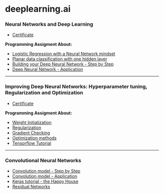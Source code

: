 # deeplearning.ai

### Neural Networks and Deep Learning
- [Certificate](https://github.com/feizhihui/deeplearning.ai/blob/master/Certificate/Neural%20Networks%20and%20Deep%20Learning.pdf)  

**Programming Assigment About:**
* [Logistic Regression with a Neural Network mindset](https://feizhihui.github.io/deeplearning.ai/1.%20Neural%20Networks%20and%20Deep%20Learning/1.%20Neural%20Networks%20and%20Deep%20Learning/Logistic%20Regression%20with%20a%20Neural%20Network%20mindset%20v4-Copy1.html)
* [Planar data classification with one hidden layer](https://feizhihui.github.io/deeplearning.ai/1.%20Neural%20Networks%20and%20Deep%20Learning/Planar%20data%20classification%20with%20one%20hidden%20layer%20v4.html)
* [Building your Deep Neural Network - Step by Step](https://feizhihui.github.io/deeplearning.ai/1.%20Neural%20Networks%20and%20Deep%20Learning/Building%20your%20Deep%20Neural%20Network%20-%20Step%20by%20Step%20v5.html)
* [Deep Neural Network - Application](https://feizhihui.github.io/deeplearning.ai/1.%20Neural%20Networks%20and%20Deep%20Learning/Deep%20Neural%20Network%20-%20Application%20v3.html)

---
### Improving Deep Neural Networks: Hyperparameter tuning, Regularization and Optimization
- [Certificate](https://github.com/feizhihui/deeplearning.ai/blob/master/Certificate/Improving%20Deep%20Neural%20Networks-Hyperparameter%20tuning%2C%20Regularization%20and%20Optimization.pdf)  

**Programming Assigment About:**
* [Weight Initialization](https://feizhihui.github.io/deeplearning.ai/2.%20Improving%20Deep%20Neural%20Networks%20Hyperparameter%20tuning%2C%20Regularization%20and%20Optimization/Initialization.html)
* [Regularization](https://feizhihui.github.io/deeplearning.ai/2.%20Improving%20Deep%20Neural%20Networks%20Hyperparameter%20tuning%2C%20Regularization%20and%20Optimization/Regularization.html)
* [Gradient Checking](https://feizhihui.github.io/deeplearning.ai/2.%20Improving%20Deep%20Neural%20Networks%20Hyperparameter%20tuning%2C%20Regularization%20and%20Optimization/Gradient%20Checking%20v1.html)
* [Optimization methods](https://feizhihui.github.io/deeplearning.ai/2.%20Improving%20Deep%20Neural%20Networks%20Hyperparameter%20tuning%2C%20Regularization%20and%20Optimization/Optimization%20methods.html)
* [Tensorflow Tutorial](https://feizhihui.github.io/deeplearning.ai/2.%20Improving%20Deep%20Neural%20Networks%20Hyperparameter%20tuning%2C%20Regularization%20and%20Optimization/Tensorflow%20Tutorial.html)
---

### Convolutional Neural Networks
* [Convolution model - Step by Step](https://feizhihui.github.io/deeplearning.ai/4.%20Convolutional%20Neural%20Networks/Convolution%20model%20-%20Step%20by%20Step%20-%20v2.html)
* [Convolution model - Application](https://feizhihui.github.io/deeplearning.ai/4.%20Convolutional%20Neural%20Networks/Convolution%20model%20-%20Application%20-%20v1.html)
* [Keras tutorial - the Happy House](https://feizhihui.github.io/deeplearning.ai/4.%20Convolutional%20Neural%20Networks/Keras%20-%20Tutorial%20-%20Happy%20House%20v2.html)
* [Residual Networks](https://feizhihui.github.io/deeplearning.ai/4.%20Convolutional%20Neural%20Networks/Residual%20Networks%20-%20v2.html)